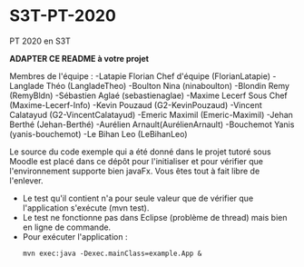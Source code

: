 # S3T-PT-2020
PT 2020 en S3T

__ADAPTER CE README à votre projet__

Membres de l'équipe : 
-Latapie Florian Chef d'équipe (FlorianLatapie)
-Langlade Théo (LangladeTheo)
-Boulton Nina (ninaboulton)
-Blondin Remy (RemyBldn)
-Sébastien Aglaé (sebastienaglae)
-Maxime Lecerf  Sous Chef (Maxime-Lecerf-Info)
-Kevin Pouzaud (G2-KevinPouzaud)
-Vincent Calatayud (G2-VincentCalatayud)
-Emeric Maximil (Emeric-Maximil)
-Jehan Berthé (Jehan-Berthé)
-Aurélien Arnault(AurélienArnault)
-Bouchemot Yanis (yanis-bouchemot)
-Le Bihan Leo (LeBihanLeo)


Le source du code exemple qui a été donné dans le projet tutoré sous Moodle est placé dans ce dépôt pour l'initialiser et pour vérifier que l'environnement supporte bien javaFx. Vous êtes tout à fait libre de l'enlever.
  * Le test qu'il contient n'a pour seule valeur que de vérifier que l'application s'exécute (mvn test).
  * Le test ne fonctionne pas dans Eclipse (problème de thread) mais bien en ligne de commande.
  * Pour exécuter l'application : 
    ```shell
    mvn exec:java -Dexec.mainClass=example.App &
 
